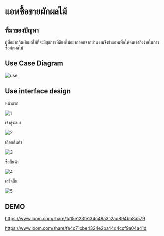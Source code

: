 # แอพซื้อขายผักผลไม้

## ที่มาของปัญหา

ผู้ที่อยากกินผักผลไม้ที่จะมีสุขภาพที่ดีแต่ไม่อยากออกจากบ้าน ผมจึงทำแอพเพื่อให้คนเข้าถึงง่ายในการซื้อผักผลไม้

## Use Case Diagram
![use](https://user-images.githubusercontent.com/109132779/196989698-c20a53ef-5085-417c-b98b-cba94d7f0d11.png)


## Use interface design
หน้าแรก

![1](https://user-images.githubusercontent.com/109132779/196990102-823af616-487b-4820-b2e5-8373875298c7.png)

เข้าสู่ระบบ

![2](https://user-images.githubusercontent.com/109132779/196990202-766e9f6c-12ac-4300-ae9b-d2fe35006b29.png)

เลือกสินค้า

![3](https://user-images.githubusercontent.com/109132779/196990264-11d804a6-efa5-4fe5-ab5f-10750c3168db.png)

ซื้อสิ้นค้า

![4](https://user-images.githubusercontent.com/109132779/196990316-d92fa77d-1439-4273-800f-5f2fafa429b5.png)

เสร็จสิ้น

![5](https://user-images.githubusercontent.com/109132779/196990407-10c6c8a1-e4c5-49c5-8552-ae3b1abd081a.png)

## DEMO

https://www.loom.com/share/1c15e123fe134c48a3b2ad894bb8a579

https://www.loom.com/share/fa4c71cbe4324e2ba44d4ccf9a04a41d
